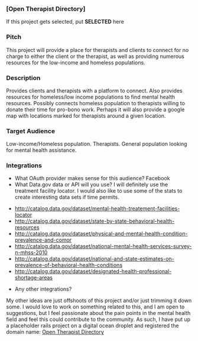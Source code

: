 ### [Open Therapist Directory]

If this project gets selected, put **SELECTED** here

### Pitch

This project will provide a place for therapists and clients to connect for no charge to either the client or the therapist, as well as providing numerous resources for the low-income and homeless populations.

### Description

Provides clients and therapists with a platform to connect.  Also provides resources for homeless/low income populations to find mental health resources.  Possibly connects homeless population to therapists willing to donate their time for pro-bono work.  Perhaps it will also provide a google map with locations marked for therapists around a given location.

### Target Audience

Low-income/Homeless population.
Therapists.
General population looking for mental health assistance.

### Integrations

* What OAuth provider makes sense for this audience? Facebook
* What Data.gov data or API will you use?  I will definitely use the treatment facility locator.  I would also like to use some of the stats to create interesting data sets if time permits.
- http://catalog.data.gov/dataset/mental-health-treatement-facilities-locator
- http://catalog.data.gov/dataset/state-by-state-behavioral-health-resources
- http://catalog.data.gov/dataset/physical-and-mental-health-condition-prevalence-and-comor
- http://catalog.data.gov/dataset/national-mental-health-services-survey-n-mhss-2010
- http://catalog.data.gov/dataset/national-and-state-estimates-on-prevalence-of-behavioral-health-conditions
- http://catalog.data.gov/dataset/designated-health-professional-shortage-areas
* Any other integrations?

My other ideas are just offshoots of this project and/or just trimming it down some.  I would love to work on something related to this, and I am open to suggestions, but I feel passionate about the pain points in the mental health field and feel this could contribute to the community.  As such, I have put up a placeholder rails project on a digital ocean droplet and registered the domain name: [Open Therapist Directory](http://www.opentherapistdirectory.com/)
